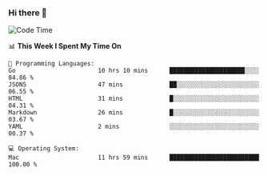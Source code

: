 ### Hi there 👋

<!--
**CrazyCollin/crazycollin** is a ✨ _special_ ✨ repository because its `README.md` (this file) appears on your GitHub profile.

Here are some ideas to get you started:

- 🔭 I’m currently working on ...
- 🌱 I’m currently learning ...
- 👯 I’m looking to collaborate on ...
- 🤔 I’m looking for help with ...
- 💬 Ask me about ...
- 📫 How to reach me: ...
- 😄 Pronouns: ...
- ⚡ Fun fact: ...
-->

<!--START_SECTION:waka-->
![Code Time](http://img.shields.io/badge/Code%20Time-4%2C643%20hrs%2030%20mins-blue)

📊 **This Week I Spent My Time On** 

```text
💬 Programming Languages: 
Go                       10 hrs 10 mins      █████████████████████░░░░   84.86 % 
JSON5                    47 mins             ██░░░░░░░░░░░░░░░░░░░░░░░   06.55 % 
HTML                     31 mins             █░░░░░░░░░░░░░░░░░░░░░░░░   04.31 % 
Markdown                 26 mins             █░░░░░░░░░░░░░░░░░░░░░░░░   03.67 % 
YAML                     2 mins              ░░░░░░░░░░░░░░░░░░░░░░░░░   00.37 % 

💻 Operating System: 
Mac                      11 hrs 59 mins      █████████████████████████   100.00 % 
```


<!--END_SECTION:waka-->
